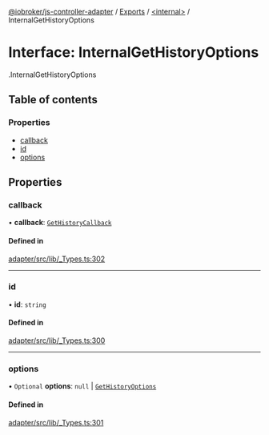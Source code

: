 [@iobroker/js-controller-adapter](../README.md) / [Exports](../modules.md) / [<internal\>](../modules/internal_.md) / InternalGetHistoryOptions

# Interface: InternalGetHistoryOptions

[<internal>](../modules/internal_.md).InternalGetHistoryOptions

## Table of contents

### Properties

- [callback](internal_.InternalGetHistoryOptions.md#callback)
- [id](internal_.InternalGetHistoryOptions.md#id)
- [options](internal_.InternalGetHistoryOptions.md#options)

## Properties

### callback

• **callback**: [`GetHistoryCallback`](../modules/internal_.md#gethistorycallback)

#### Defined in

[adapter/src/lib/_Types.ts:302](https://github.com/ioBroker/ioBroker.js-controller/blob/b9cc8f0d/packages/adapter/src/lib/_Types.ts#L302)

___

### id

• **id**: `string`

#### Defined in

[adapter/src/lib/_Types.ts:300](https://github.com/ioBroker/ioBroker.js-controller/blob/b9cc8f0d/packages/adapter/src/lib/_Types.ts#L300)

___

### options

• `Optional` **options**: ``null`` \| [`GetHistoryOptions`](internal_.GetHistoryOptions.md)

#### Defined in

[adapter/src/lib/_Types.ts:301](https://github.com/ioBroker/ioBroker.js-controller/blob/b9cc8f0d/packages/adapter/src/lib/_Types.ts#L301)
